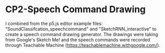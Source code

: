 # CP2-Speech Command Drawing

I combined from the p5.js editor example files: "SoundClassifcation_speechcommand" and "SketchRNN_interactive" to create a speech command drawing generator. The drawings were taking from Google's Sketch Me! and the speech commands were recorded through Teachable Machine (https://teachablemachine.withgoogle.com/). 
